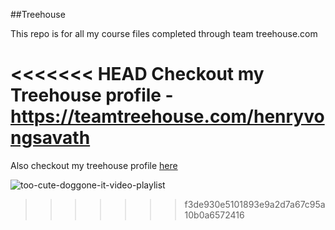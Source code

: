 ##Treehouse

This repo is for all my course files completed through team treehouse.com

<<<<<<< HEAD
Checkout my Treehouse profile - https://teamtreehouse.com/henryvongsavath
=======
Also checkout my treehouse profile [here](https://teamtreehouse.com/henryvongsavath)

![too-cute-doggone-it-video-playlist](https://cloud.githubusercontent.com/assets/26236393/24767626/6d161f3c-1ab4-11e7-8899-8b474d6d785c.jpg)

>>>>>>> f3de930e5101893e9a2d7a67c95a10b0a6572416
